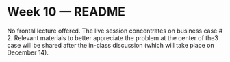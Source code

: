 # Week 10 — README

No frontal lecture offered. The live session concentrates on business case # 2.
Relevant materials to better appreciate the problem at the center of the3 case 
will be shared after the in-class discussion (which will take place on 
December 14).

